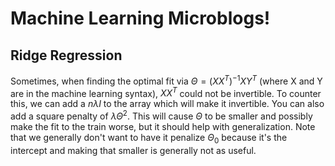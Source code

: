 # Machine Learning Microblogs!

## Ridge Regression

Sometimes, when finding the optimal fit via $\Theta = (X X^T)^{-1} X Y^T$ (where X and Y are in the machine learning syntax), $X X^T$ could not be invertible. To counter this, we can add a $n\lambda I$ to the array which will make it invertible. You can also add a square penalty of $\lambda \Theta^2$. This will cause $\Theta$ to be smaller and possibly make the fit to the train worse, but it should help with generalization. Note that we generally don't want to have it penalize $\Theta_0$ because it's the intercept and making that smaller is generally not as useful.  
